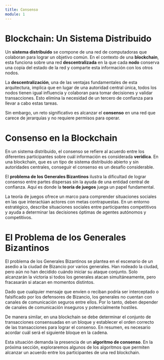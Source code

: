 ```yaml
---
title: Consenso
module: 1
---
```


# Blockchain: Un Sistema Distribuido

Un **sistema distribuido** se compone de una red de computadoras que colaboran para lograr un objetivo común. En el contexto de una **blockchain**, esta funciona sobre una red **descentralizada** en la que cada **nodo** conserva una copia del estado de la red y comparte esta información con los otros nodos.

La **descentralización**, una de las ventajas fundamentales de esta arquitectura, implica que en lugar de una autoridad central única, todos los nodos tienen igual influencia y colaboran para tomar decisiones y validar transacciones. Esto elimina la necesidad de un tercero de confianza para llevar a cabo estas tareas.

Sin embargo, un reto significativo es alcanzar el **consenso** en una red que carece de jerarquías y no requiere permisos para operar.

# Consenso en la Blockchain

En un sistema distribuido, el consenso se refiere al acuerdo entre los diferentes participantes sobre cuál información es considerada **verídica**. En una blockchain, que es un tipo de sistema distribuido abierto y sin autoridades centrales, conseguir el consenso es un desafío considerable.

El **problema de los Generales Bizantinos** ilustra la dificultad de lograr consenso entre partes dispersas sin la ayuda de una entidad central de confianza. Aquí es donde la **teoría de juegos** juega un papel fundamental.

La teoría de juegos ofrece un marco para comprender situaciones sociales en las que interactúan actores con metas contrapuestas. En un entorno estratégico, describe situaciones sociales entre participantes competitivos y ayuda a determinar las decisiones óptimas de agentes autónomos y competitivos.

# El Problema de los Generales Bizantinos

El problema de los Generales Bizantinos se plantea en el escenario de un asedio a la ciudad de Bizancio por varios generales. Han rodeado la ciudad, pero aún no han decidido cuándo iniciar su ataque conjunto. Solo alcanzarán la victoria si todos los generales atacan simultáneamente, pero fracasarán si atacan en momentos distintos.

Dado que cualquier mensaje que envíen o reciban podría ser interceptado o falsificado por los defensores de Bizancio, los generales no cuentan con canales de comunicación seguros entre ellos. Por lo tanto, deben depender de canales de comunicación inseguros y potencialmente hostiles.

De manera similar, en una blockchain se debe determinar el conjunto de transacciones consensuadas en un bloque y establecer el orden correcto de las transacciones para lograr el consenso. En resumen, es necesario acordar cuál será el siguiente bloque en la cadena. 

Esta situación demanda la presencia de un **algoritmo de consenso**. En la próxima sección, exploraremos algunos de los algoritmos que permiten alcanzar un acuerdo entre los participantes de una red blockchain.
